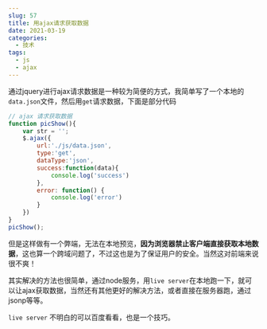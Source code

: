 ```yaml
---
slug: 57
title: 用ajax请求获取数据
date: 2021-03-19
categories: 
  - 技术
tags: 
  - js
  - ajax
---
```






通过jquery进行ajax请求数据是一种较为简便的方式，我简单写了一个本地的`data.json`文件，然后用`get`请求数据，下面是部分代码

```js
// ajax 请求获取数据
function picShow(){
    var str = '';
    $.ajax({
        url:'./js/data.json',
        type:'get',
        dataType:'json',
        success:function(data){
            console.log('success')
        },
        error: function() {
            console.log('error')
        }
    })
}
picShow();
```

但是这样做有一个弊端，无法在本地预览，**因为浏览器禁止客户端直接获取本地数据**，这也算一个跨域问题了，不过这也是为了保证用户的安全。当然这对前端来说很不爽！

其实解决的方法也很简单，通过node服务，用`live server`在本地跑一下，就可以让ajax获取数据，当然还有其他更好的解决方法，或者直接在服务器跑，通过jsonp等等。

`live server` 不明白的可以百度看看，也是一个技巧。
